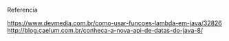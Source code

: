 Referencia

https://www.devmedia.com.br/como-usar-funcoes-lambda-em-java/32826
http://blog.caelum.com.br/conheca-a-nova-api-de-datas-do-java-8/